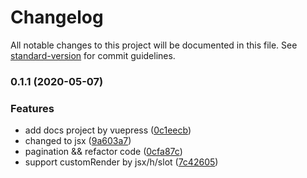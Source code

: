 # Changelog

All notable changes to this project will be documented in this file. See [standard-version](https://github.com/conventional-changelog/standard-version) for commit guidelines.

### 0.1.1 (2020-05-07)


### Features

* add docs project by vuepress ([0c1eecb](https://github.com/lq782655835/el-table-plus/commit/0c1eecb2d2f5b428a9a79ea493e48e76100d36e7))
* changed to jsx ([9a603a7](https://github.com/lq782655835/el-table-plus/commit/9a603a7864efd3368472a45214695e5bd4fb7137))
* pagination && refactor code ([0cfa87c](https://github.com/lq782655835/el-table-plus/commit/0cfa87ca83fc76a83b8e1b13efce4306fe001729))
* support customRender by jsx/h/slot ([7c42605](https://github.com/lq782655835/el-table-plus/commit/7c4260543f737b40f3c2312b52747e91dcded35a))
